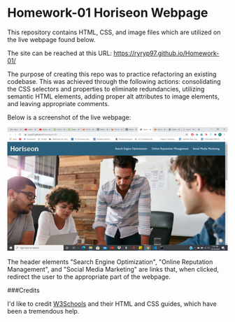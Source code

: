 # Homework-01 Horiseon Webpage

This repository contains HTML, CSS, and image files which are utilized on the live webpage found below.

The site can be reached at this URL: https://ryryp97.github.io/Homework-01/

The purpose of creating this repo was to practice refactoring an existing codebase.  This was achieved through the following actions: consolidating the CSS selectors and properties to eliminate redundancies, utilizing semantic HTML elements, adding proper alt attributes to image elements, and leaving appropriate comments.

Below is a screenshot of the live webpage:

![Website-Screenshot](assets/images/Website-Screenshot.png)

The header elements "Search Engine Optimization", "Online Reputation Management", and "Social Media Marketing" are links that, when clicked, redirect the user to the appropriate part of the webpage. 

###Credits

I'd like to credit [W3Schools](https://www.w3schools.com/) and their HTML and CSS guides, which have been a tremendous help.
